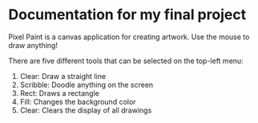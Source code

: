 # Documentation for my final project

Pixel Paint is a canvas application for creating artwork. Use the mouse to draw
anything!

There are five different tools that can be selected on the top-left menu:
1. Clear: Draw a straight line
2. Scribble: Doodle anything on the screen
3. Rect: Draws a rectangle
4. Fill: Changes the background color
5. Clear: Clears the display of all drawings